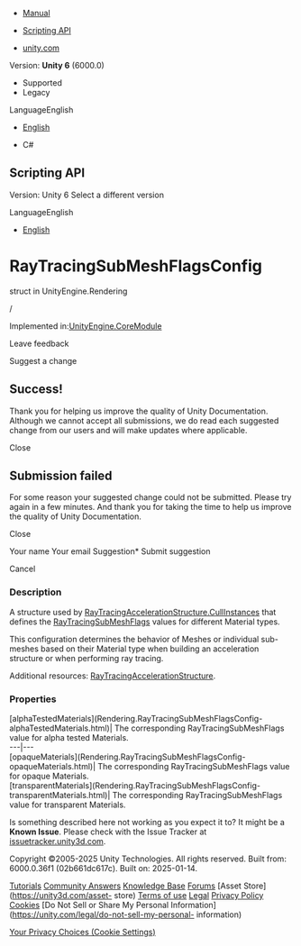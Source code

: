 [ ]()

  * [Manual](../Manual/index.html)
  * [Scripting API](../ScriptReference/index.html)

  * [unity.com](https://unity.com/)

Version: **Unity 6** (6000.0)

  * Supported
  * Legacy

LanguageEnglish

  * [English]()

  * C#

[ ](https://docs.unity3d.com)

## Scripting API

Version: Unity 6 Select a different version

LanguageEnglish

  * [English]()

# RayTracingSubMeshFlagsConfig

struct in UnityEngine.Rendering

/

Implemented in:[UnityEngine.CoreModule](UnityEngine.CoreModule.html)

Leave feedback

Suggest a change

## Success!

Thank you for helping us improve the quality of Unity Documentation. Although
we cannot accept all submissions, we do read each suggested change from our
users and will make updates where applicable.

Close

## Submission failed

For some reason your suggested change could not be submitted. Please <a>try
again</a> in a few minutes. And thank you for taking the time to help us
improve the quality of Unity Documentation.

Close

Your name Your email Suggestion* Submit suggestion

Cancel

[ ]()

### Description

A structure used by
[RayTracingAccelerationStructure.CullInstances](Rendering.RayTracingAccelerationStructure.CullInstances.html)
that defines the
[RayTracingSubMeshFlags](Rendering.RayTracingSubMeshFlags.html) values for
different Material types.

This configuration determines the behavior of Meshes or individual sub-meshes
based on their Material type when building an acceleration structure or when
performing ray tracing.  
  
Additional resources:
[RayTracingAccelerationStructure](Rendering.RayTracingAccelerationStructure.html).

### Properties

[alphaTestedMaterials](Rendering.RayTracingSubMeshFlagsConfig-
alphaTestedMaterials.html)| The corresponding RayTracingSubMeshFlags value for
alpha tested Materials.  
---|---  
[opaqueMaterials](Rendering.RayTracingSubMeshFlagsConfig-
opaqueMaterials.html)| The corresponding RayTracingSubMeshFlags value for
opaque Materials.  
[transparentMaterials](Rendering.RayTracingSubMeshFlagsConfig-
transparentMaterials.html)| The corresponding RayTracingSubMeshFlags value for
transparent Materials.  
  
Is something described here not working as you expect it to? It might be a
**Known Issue**. Please check with the Issue Tracker at
[issuetracker.unity3d.com](https://issuetracker.unity3d.com).

Copyright ©2005-2025 Unity Technologies. All rights reserved. Built from:
6000.0.36f1 (02b661dc617c). Built on: 2025-01-14.

[Tutorials](https://unity3d.com/learn) [Community
Answers](https://answers.unity3d.com) [Knowledge
Base](https://support.unity3d.com/hc/en-us)
[Forums](https://forum.unity3d.com) [Asset Store](https://unity3d.com/asset-
store) [Terms of use](https://docs.unity3d.com/Manual/TermsOfUse.html)
[Legal](https://unity.com/legal) [Privacy
Policy](https://unity.com/legal/privacy-policy)
[Cookies](https://unity.com/legal/cookie-policy) [Do Not Sell or Share My
Personal Information](https://unity.com/legal/do-not-sell-my-personal-
information)

[Your Privacy Choices (Cookie Settings)](javascript:void\(0\);)

